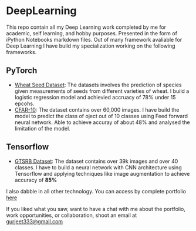 # DeepLearning
This repo contain all my Deep Learning work completed by me for academic, self learning, and hobby purposes. Presented in the form of iPython Notebooks markdown files. 
Out of many framework avaliable for Deep Learning I have build my specialization working on the following frameworks.

## PyTorch
  - [Wheat Seed Dataset](https://nbviewer.jupyter.org/github/hargurjeet/DeepLearning/blob/main/Wheat_Seeds_Analysis_Pytorch_blogs.ipynb): The datasets involves the prediction of species given measurements of seeds from different varieties of wheat. I build a logistic regression model and achievied accruacy of 78% under 15 epcohs.
  - [CFAR-10](https://nbviewer.jupyter.org/github/hargurjeet/DeepLearning/blob/main/CFAR_10_Dataset.ipynb): The dataset contains over 60,000 images. I have build the model to predict the class of oject out of 10 classes using Feed forward neural network. Able to achieve accuray of about 48% and analysed the limitation of the model.


## Tensorflow
  - [GTSRB Dataset](https://nbviewer.jupyter.org/github/hargurjeet/DeepLearning/blob/main/GTRSB%20-%20CNN%20%28TensorFlow%29.ipynb): The dataset contains over 39k images and over 40 classes. I have to build a neural network with CNN architecture using Tensorflow and applying techniques like image augmentation to achieve accuracy of **85%**


I also dabble in all other technology. You can access by complete portfolio [here](https://github.com/hargurjeet/Portfolio-Projects/blob/main/README.md)

If you liked what you saw, want to have a chat with me about the portfolio, work opportunities, or collaboration, shoot an email at gurjeet333@gmail.com
